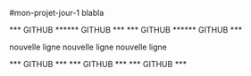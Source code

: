 #mon-projet-jour-1
blabla

*** GITHUB ****** GITHUB ***
*** GITHUB ****** GITHUB ***

nouvelle ligne
nouvelle ligne
nouvelle ligne

*** GITHUB ***
*** GITHUB ***
*** GITHUB ***
